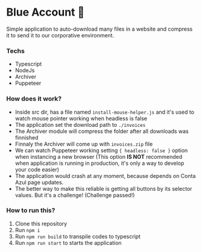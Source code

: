 # Blue Account 💙
Simple application to auto-download many files in a website and compress it to send it to our corporative environment.

### Techs
* Typescript
* NodeJs
* Archiver
* Puppeteer

### How does it work?
* Inside src dir, has a file named `install-mouse-helper.js` and it's used to watch mouse pointer working when headless is false
* The application set the download path to `./invoices`
* The Archiver module will compress the folder after all downloads was finnished
* Finnaly the Archiver will come up with `invoices.zip` file
* We can watch Puppeteer working setting `{ headless: false }` option when instancing a new browser
(This option **IS NOT** recommended when application is running in production, it's only a way to develop your code easier)
* The application would crash at any moment, because depends on Conta Azul page updates.
* The better way to make this reliable is getting all buttons by its selector values. But it's a challenge! (Challenge passed!)

### How to run this?
1. Clone this repository
2. Run `npm i`
3. Run `npm run build` to transpile codes to typescript
4. Run `npm run start` to starts the application
